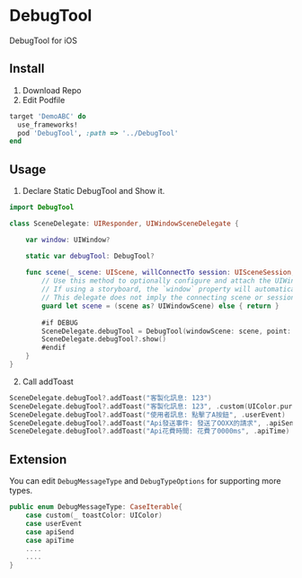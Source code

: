 # DebugTool

DebugTool for iOS

## Install

1. Download Repo 
2. Edit Podfile

```ruby
target 'DemoABC' do
  use_frameworks!
  pod 'DebugTool', :path => '../DebugTool'
end
```

## Usage

1. Declare Static DebugTool and Show it.

```swift
import DebugTool

class SceneDelegate: UIResponder, UIWindowSceneDelegate {

    var window: UIWindow?

    static var debugTool: DebugTool?
    
    func scene(_ scene: UIScene, willConnectTo session: UISceneSession, options connectionOptions: UIScene.ConnectionOptions) {
        // Use this method to optionally configure and attach the UIWindow `window` to the provided UIWindowScene `scene`.
        // If using a storyboard, the `window` property will automatically be initialized and attached to the scene.
        // This delegate does not imply the connecting scene or session are new (see `application:configurationForConnectingSceneSession` instead).
        guard let scene = (scene as? UIWindowScene) else { return }
        
        #if DEBUG
        SceneDelegate.debugTool = DebugTool(windowScene: scene, point: CGPoint(x: 100, y: 100))
        SceneDelegate.debugTool?.show()
        #endif
    }
}
```

2. Call addToast

```swift
SceneDelegate.debugTool?.addToast("客製化訊息: 123")
SceneDelegate.debugTool?.addToast("客製化訊息: 123", .custom(UIColor.purple))
SceneDelegate.debugTool?.addToast("使用者訊息: 點擊了A按鈕", .userEvent)
SceneDelegate.debugTool?.addToast("Api發送事件: 發送了OOXX的請求", .apiSend)
SceneDelegate.debugTool?.addToast("Api花費時間: 花費了0000ms", .apiTime)
```

## Extension

You can edit `DebugMessageType` and `DebugTypeOptions` for supporting more types.

```swift
public enum DebugMessageType: CaseIterable{
    case custom(_ toastColor: UIColor)
    case userEvent
    case apiSend
    case apiTime
    ....
    ....
}
```